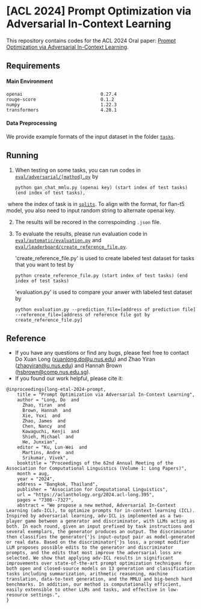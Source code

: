 # [ACL 2024] Prompt Optimization via Adversarial In-Context Learning 

This repository contains codes for the ACL 2024 Oral paper: [Prompt Optimization via Adversarial In-Context Learning](https://arxiv.org/abs/2312.02614).

## Requirements

#### Main Environment

```
openai                             0.27.4
rouge-score                        0.1.2
numpy                              1.22.3
transformers                       4.28.1
```

#### Data Preprocessing

We provide example formats of the input dataset in the folder [`tasks`](tasks).

## Running

1. When testing on some tasks, you can run codes in [`eval/adversarial/[mathod].py`](eval/adversarial/) by

   ```
   python gan_chat_mmlu.py (openai key) (start index of test tasks) (end index of test tasks),
   ```

​		where the index of task is in [`splits`](splits). To align with the format, for flan-t5 model, you also need to input random string to alternate openai key.

2. The results will be recored in the correspoinding `.json` file.

3. To evaluate the results, please run evaluation code in [`eval/automatic/evaluation.py`](eval/automatic/)  and [`eval/leaderboard/create_reference_file.py`](eval/leaderboard/).

   'create_reference_file.py' is used to create labeled test dataset for tasks that you want to test by 
   ```
   python create_reference_file.py (start index of test tasks) (end index of test tasks)
   ```

   'evaluation.py' is used to compare your anwer with labeled test dataset by
   ```
   python evaluation.py --prediction_file=[address of prediction file] --reference_file=[address of reference file got by create_reference_file.py]
   
   ```

## Reference
- If you have any questions or find any bugs, please feel free to contact Do Xuan Long (xuanlong.do@u.nus.edu) and Zhao Yiran (zhaoyiran@u.nus.edu) and Hannah Brown (hsbrown@comp.nus.edu.sg).
- If you found our work helpful, please cite it:

```
@inproceedings{long-etal-2024-prompt,
    title = "Prompt Optimization via Adversarial In-Context Learning",
    author = "Long, Do  and
      Zhao, Yiran  and
      Brown, Hannah  and
      Xie, Yuxi  and
      Zhao, James  and
      Chen, Nancy  and
      Kawaguchi, Kenji  and
      Shieh, Michael  and
      He, Junxian",
    editor = "Ku, Lun-Wei  and
      Martins, Andre  and
      Srikumar, Vivek",
    booktitle = "Proceedings of the 62nd Annual Meeting of the Association for Computational Linguistics (Volume 1: Long Papers)",
    month = aug,
    year = "2024",
    address = "Bangkok, Thailand",
    publisher = "Association for Computational Linguistics",
    url = "https://aclanthology.org/2024.acl-long.395",
    pages = "7308--7327",
    abstract = "We propose a new method, Adversarial In-Context Learning (adv-ICL), to optimize prompts for in-context learning (ICL). Inspired by adversarial learning, adv-ICL is implemented as a two-player game between a generator and discriminator, with LLMs acting as both. In each round, given an input prefixed by task instructions and several exemplars, the generator produces an output. The discriminator then classifies the generator{'}s input-output pair as model-generated or real data. Based on the discriminator{'}s loss, a prompt modifier LLM proposes possible edits to the generator and discriminator prompts, and the edits that most improve the adversarial loss are selected. We show that applying adv-ICL results in significant improvements over state-of-the-art prompt optimization techniques for both open and closed-source models on 13 generation and classification tasks including summarization, arithmetic reasoning, machine translation, data-to-text generation, and the MMLU and big-bench hard benchmarks. In addition, our method is computationally efficient, easily extensible to other LLMs and tasks, and effective in low-resource settings.",
}
```
